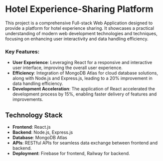 # Hotel Experience-Sharing Platform
This project is a comprehensive Full-stack Web Application designed to provide a platform for hotel experience sharing. It showcases a practical understanding of modern web development technologies and techniques, focusing on enhancing user interactivity and data handling efficiency.

### Key Features:
- **User Experience**: Leveraging React for a responsive and interactive user interface, improving the overall user experience.
- **Efficiency**: Integration of MongoDB Atlas for cloud database solutions, along with Node.js and Express.js, leading to a 20% improvement in data handling efficiency.
- **Development Acceleration**: The application of React accelerated the development process by 15%, enabling faster delivery of features and improvements.

## Technology Stack
- **Frontend**: React.js
- **Backend**: Node.js, Express.js
- **Database**: MongoDB Atlas
- **APIs**: RESTful APIs for seamless data exchange between frontend and backend.
- **Deployment**: Firebase for frontend, Railway for backend.

